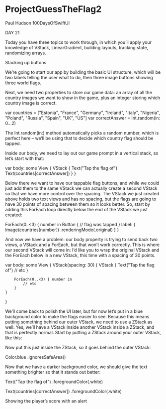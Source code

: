 # ProjectGuessTheFlag2
Paul Hudson 100DaysOfSwiftUI


DAY 21

Today you have three topics to work through, in which you’ll apply your knowledge of VStack, LinearGradient, building layouts, tracking state, randomizing arrays.


Stacking up buttons

We’re going to start our app by building the basic UI structure, which will be two labels telling the user what to do, then three image buttons showing three world flags.

Next, we need two properties to store our game data: an array of all the country images we want to show in the game, plus an integer storing which country image is correct.

var countries = ["Estonia", "France", "Germany", "Ireland", "Italy", "Nigeria", "Poland", "Russia", "Spain", "UK", "US"]
var correctAnswer = Int.random(in: 0...2)

The Int.random(in:) method automatically picks a random number, which is perfect here – we’ll be using that to decide which country flag should be tapped.

Inside our body, we need to lay out our game prompt in a vertical stack, so let’s start with that:

var body: some View {
    VStack {
        Text("Tap the flag of")
        Text(countries[correctAnswer])
    }
}

Below there we want to have our tappable flag buttons, and while we could just add them to the same VStack we can actually create a second VStack so that we have more control over the spacing.
The VStack we just created above holds two text views and has no spacing, but the flags are going to have 30 points of spacing between them so it looks better.
So, start by adding this ForEach loop directly below the end of the VStack we just created:

ForEach(0..<3) { number in
    Button {
       // flag was tapped
    } label: {
        Image(countries[number])
            .renderingMode(.original)
    }
}

And now we have a problem: our body property is trying to send back two views, a VStack and a ForEach, but that won’t work correctly. This is where our second VStack will come in: I’d like you to wrap the original VStack and the ForEach below in a new VStack, this time with a spacing of 30 points.

var body: some View {
    VStack(spacing: 30) {
        VStack {
            Text("Tap the flag of")
            // etc
        }

        ForEach(0..<3) { number in
            // etc
        }
    }
}

We’ll come back to polish the UI later, but for now let’s put in a blue background color to make the flags easier to see. Because this means putting something behind our outer VStack, we need to use a ZStack as well. Yes, we’ll have a VStack inside another VStack inside a ZStack, and that is perfectly normal.
Start by putting a ZStack around your outer VStack, like this:

Now put this just inside the ZStack, so it goes behind the outer VStack:

Color.blue
    .ignoresSafeArea()

Now that we have a darker background color, we should give the text something brighter so that it stands out better:

Text("Tap the flag of")
    .foregroundColor(.white)

Text(countries[correctAnswer])
    .foregroundColor(.white)


Showing the player’s score with an alert

